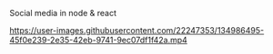 Social media in node & react



https://user-images.githubusercontent.com/22247353/134986495-45f0e239-2e35-42eb-9741-9ec07df1f42a.mp4

